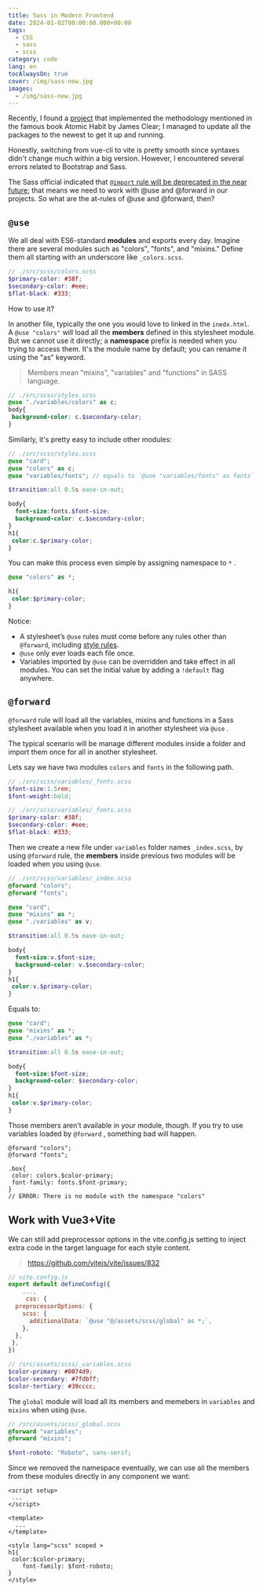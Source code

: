 ```yaml
---
title: Sass in Modern Frontend
date: 2024-01-02T00:00:00.000+00:00
tags:
  - CSS
  - sass
  - scss
category: code
lang: en
tocAlwaysOn: true
cover: /img/sass-new.jpg
images:
  - /img/sass-new.jpg
---
```



Recently, I found a [project](https://github.com/0xAliRaza/habitly) that implemented the methodology mentioned in the famous book Atomic Habit by James Clear; I managed to update all the packages to the newest to get it up and running.

Honestly, switching from vue-cli to vite is pretty smooth since syntaxes didn't change much within a big version. However, I encountered several errors related to Bootstrap and Sass.

The Sass official indicated that [`@import`  rule will be deprecated in the near future](https://github.com/sass/sass/blob/main/accepted/module-system.md#timeline); that means we need to work with @use and @forward in our projects. So what are the at-rules of @use and @forward, then?

## `@use`

We all deal with ES6-standard **modules** and exports every day. Imagine there are several modules such as "colors", "fonts", and "mixins."  Define them all starting with an underscore like `_colors.scss`.

```scss
// ./src/scss/colors.scss
$primary-color: #38f;
$secondary-color: #eee;
$flat-black: #333;
```

How to use it?

In another file, typically the one you would love to linked in the `inedx.html`. A `@use "colors"` will load all the **members** defined in this stylesheet module. But we cannot use it directly; a **namespace** prefix is needed when you trying to access them. It's the module name by default; you can rename it using the "as" keyword.

> Members mean "mixins", "variables" and "functions" in SASS language.

```scss
// ./src/scss/styles.scss
@use "./variables/colors" as c;
body{
 background-color: c.$secondary-color;
}
```

Similarly, it's pretty easy to include other modules:

```scss
// ./src/scss/styles.scss
@use "card";
@use "colors" as c;
@use "variables/fonts"; // equals to `@use "variables/fonts" as fonts`

$transition:all 0.5s ease-in-out;

body{
  font-size:fonts.$font-size;
  background-color: c.$secondary-color;
}
h1{
 color:c.$primary-color;
}
```

You can make this process even simple by assigning namespace to `*` .

```scss
@use "colors" as *;

h1{
 color:$primary-color;
}
```

Notice:

* A stylesheet’s `@use` rules must come before any rules other than `@forward`, including [style rules](https://sass-lang.com/documentation/style-rules).
* `@use` only ever loads each file once.
* Variables imported by `@use` can be overridden and take effect in all modules. You can set the initial value by adding a `!default` flag anywhere.

## `@forward`

`@forward` rule will load all the variables, mixins and functions in a  Sass stylesheet available when you load it in another stylesheet via `@use` .

The typical scenario will be manage different modules inside a folder and import them once for all in another stylesheet.

Lets say we have two modules `colors` and `fonts` in the following path.

```scss
// ./src/scss/variables/_fonts.scss
$font-size:1.5rem;
$font-weight:bold;
```

```scss
// ./src/scss/variables/_fonts.scss
$primary-color: #38f;
$secondary-color: #eee;
$flat-black: #333;

```

Then we create a new file under `variables` folder names `_index.scss`, by using `@forward` rule, the **members** inside previous two modules will be loaded when you using `@use`.

```scss
// ./src/scss/variables/_index.scss
@forward "colors";
@forward "fonts";
```

```scss
@use "card";
@use "mixins" as *;
@use "./variables" as v;

$transition:all 0.5s ease-in-out;

body{
  font-size:v.$font-size;
  background-color: v.$secondary-color;
}
h1{
 color:v.$primary-color;
}

```

Equals to:

```scss
@use "card";
@use "mixins" as *;
@use "./variables" as *;

$transition:all 0.5s ease-in-out;

body{
  font-size:$font-size;
  background-color: $secondary-color;
}
h1{
 color:v.$primary-color;
}
```

Those members aren’t available in your module, though. If you try to use variables loaded by `@forward` , something bad will happen.

```
@forward "colors";
@forward "fonts";

.box{
 color: colors.$color-primary;
 font-family: fonts.$font-primary;
}
// ERROR: There is no module with the namespace "colors"
```

## Work with Vue3+Vite

We can still add preprocessor options in the vite.config.js setting to inject extra code in the target language for each style content.

> <https://github.com/vitejs/vite/issues/832>

```js
// vite.config.js
export default defineConfig({
    ...,
     css: {
  preprocessorOptions: {
    scss: {
      additionalData: `@use "@/assets/scss/global" as *;`,
    },
  },
 },
})
```

```scss
// /src/assets/scss/_variables.scss
$color-primary: #0074d9;
$color-secondary: #7fdbff;
$color-tertiary: #39cccc;
```

The `global` module will load all its members and memebers in `variables` and `mixins` when using `@use`.

```scss
// /src/assets/scss/_global.scss
@forward "variables";
@forward "mixins";

$font-roboto: "Roboto", sans-serif;
```

Since we removed the namespace eventually, we can use all the members from these modules directly in any component we want:

```vue
<script setup>
 ...
</script>

<template>
  ...
</template>

<style lang="scss" scoped >
h1{
 color:$color-primary;
    font-family: $font-roboto;
}
</style>

```
